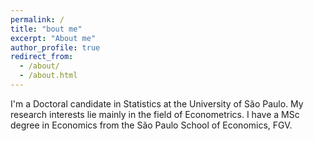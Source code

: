 ```yaml
---
permalink: /
title: "bout me"
excerpt: "About me"
author_profile: true
redirect_from: 
  - /about/
  - /about.html
---
```


I'm a Doctoral candidate in Statistics at the University of São Paulo. My research interests lie mainly in the field of Econometrics. I have a MSc degree in Economics from the São Paulo School of Economics, FGV.
